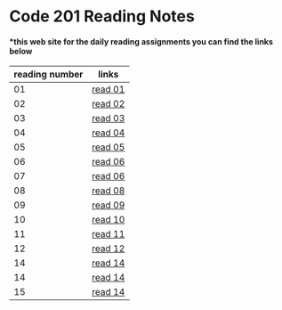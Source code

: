 # Code 201 Reading Notes
#### *this web site for the daily reading assignments you can find the links below 


|    reading number      |                           links                                |
|------------------------|----------------------------------------------------------------|
|           01           |[read 01](https://salehmmasri.github.io/reading-notes/class-01) |
|           02           |[read 02](https://salehmmasri.github.io/reading-notes/class-02) |
|           03           |[read 03](https://salehmmasri.github.io/reading-notes/class-03) |
|           04           |[read 04](https://salehmmasri.github.io/reading-notes/class-04) |
|           05           |[read 05](https://salehmmasri.github.io/reading-notes/class-05) |
|           06           |[read 06](https://salehmmasri.github.io/reading-notes/class-06) |
|           07           |[read 06](https://salehmmasri.github.io/reading-notes/class-06) |
|           08           |[read 08](https://salehmmasri.github.io/reading-notes/class-08) |
|           09           |[read 09](https://salehmmasri.github.io/reading-notes/class-09) |
|           10           |[read 10](https://salehmmasri.github.io/reading-notes/class-09) |
|           11           |[read 11](https://salehmmasri.github.io/reading-notes/class-11) |
|           12           |[read 12](https://salehmmasri.github.io/reading-notes/class-12) |
|           14           |[read 14](https://salehmmasri.github.io/reading-notes/class-14) |
|           14           |[read 14](https://salehmmasri.github.io/reading-notes/class-14) |
|           15           |[read 14](https://salehmmasri.github.io/reading-notes/class-15) |
             

